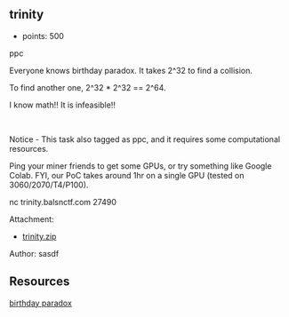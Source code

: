 ## trinity
- points: 500

ppc

Everyone knows birthday paradox. It takes 2^32 to find a collision.

To find another one, 2^32 * 2^32 == 2^64.

I know math!! It is infeasible!!

<br>

Notice - This task also tagged as ppc, and it requires some computational resources.

Ping your miner friends to get some GPUs, or try something like Google Colab. FYI, our PoC takes around 1hr on a single GPU (tested on 3060/2070/T4/P100).

nc trinity.balsnctf.com 27490


Attachment:
- [trinity.zip](https://balsnctf-challenges-2021.s3.amazonaws.com/trinity/0edbccda4684dc24af1062ae02c43d0c3320fb9f3991672f7777b97bcea8be9b.zip)

Author: sasdf


## Resources
[birthday paradox](https://www.teamten.com/lawrence/puzzles/birthday_paradox.html)


